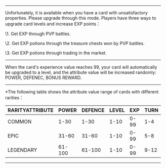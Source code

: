 ------

Unfortunately, it is available when you have a card with unsatisfactory properties. Please upgrade through this mode. Players have three ways to upgrade card levels and increase EXP points：

\1. Get EXP through PVP battles.

\2. Get EXP potions through the treasure chests won by PVP battles.

\3. Get EXP potions through trading in the market.

------

 

When the card's experience value reaches 99, your card will automatically be upgraded to a level, and the attribute value will be increased randomly: POWER, DEFENEC, BONUS REWARD.

------

 

*The following table shows the attribute value range of cards with different rarities：

 

| RARITYATTRIBUTE | POWER  | DEFENCE | LEVEL | EXP  | TURN | BONUSREWARD |
| --------------- | ------ | ------- | ----- | ---- | ---- | ----------- |
| COMMON          | 1-30   | 1-30    | 1-10  | 0-99 | 1-4  | 0-5%        |
| EPIC            | 31-60  | 31-60   | 1-10  | 0-99 | 5-8  | 0-10%       |
| LEGENDARY       | 61-100 | 61-100  | 1-10  | 0-99 | 9-12 | 0-20%       |

------

